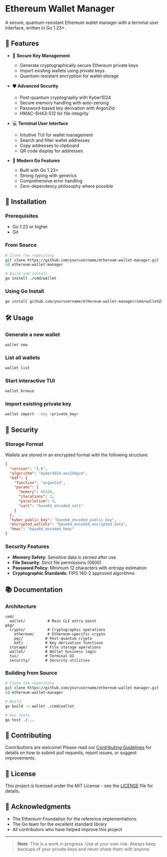 # Ethereum Wallet Manager

A secure, quantum-resistant Ethereum wallet manager with a terminal user interface, written in Go 1.23+.

## 🌟 Features

- 🔐 **Secure Key Management**
  - Generate cryptographically secure Ethereum private keys
  - Import existing wallets using private keys
  - Quantum-resistant encryption for wallet storage

- 🛡️ **Advanced Security**
  - Post-quantum cryptography with Kyber1024
  - Secure memory handling with auto-zeroing
  - Password-based key derivation with Argon2id
  - HMAC-SHA3-512 for file integrity

- 💻 **Terminal User Interface**
  - Intuitive TUI for wallet management
  - Search and filter wallet addresses
  - Copy addresses to clipboard
  - QR code display for addresses

- 🚀 **Modern Go Features**
  - Built with Go 1.23+
  - Strong typing with generics
  - Comprehensive error handling
  - Zero-dependency philosophy where possible

## 🚀 Installation

### Prerequisites
- Go 1.23 or higher
- Git

### From Source
```bash
# Clone the repository
git clone https://github.com/yourusername/ethereum-wallet-manager.git
cd ethereum-wallet-manager

# Build and install
go install ./cmd/wallet
```

### Using Go Install
```bash
go install github.com/yourusername/ethereum-wallet-manager/cmd/wallet@latest
```

## 🛠️ Usage

### Generate a new wallet
```bash
wallet new
```

### List all wallets
```bash
wallet list
```

### Start interactive TUI
```bash
wallet browse
```

### Import existing private key
```bash
wallet import --key <private_key>
```

## 🔐 Security

### Storage Format
Wallets are stored in an encrypted format with the following structure:

```json
{
  "version": "1.0",
  "algorithm": "kyber1024-aes256gcm",
  "kdf": {
    "function": "argon2id",
    "params": {
      "memory": 65536,
      "iterations": 3,
      "parallelism": 4,
      "salt": "base64_encoded_salt"
    }
  },
  "kyber_public_key": "base64_encoded_public_key",
  "encrypted_wallets": "base64_encoded_encrypted_data",
  "hmac": "base64_encoded_hmac"
}
```

### Security Features
- **Memory Safety**: Sensitive data is zeroed after use
- **File Security**: Strict file permissions (0600)
- **Password Policy**: Minimum 12 characters with entropy estimation
- **Cryptographic Standards**: FIPS 140-2 approved algorithms

## 📚 Documentation

### Architecture

```
cmd/
  wallet/          # Main CLI entry point
pkg/
  crypto/          # Cryptographic operations
    ethereum/      # Ethereum-specific crypto
    pqc/          # Post-quantum crypto
    kdf/          # Key derivation functions
  storage/        # File storage operations
  wallet/         # Wallet business logic
  tui/            # Terminal UI
  security/       # Security utilities
```

### Building from Source

```bash
# Clone the repository
git clone https://github.com/yourusername/ethereum-wallet-manager.git
cd ethereum-wallet-manager

# Build
go build -o wallet ./cmd/wallet

# Run tests
go test ./...
```

## 🤝 Contributing

Contributions are welcome! Please read our [Contributing Guidelines](CONTRIBUTING.md) for details on how to submit pull requests, report issues, or suggest improvements.

## 📄 License

This project is licensed under the MIT License - see the [LICENSE](LICENSE) file for details.

## 🙏 Acknowledgments

- The Ethereum Foundation for the reference implementations
- The Go team for the excellent standard library
- All contributors who have helped improve this project

---

> **Note**: This is a work in progress. Use at your own risk. Always keep backups of your private keys and never share them with anyone.
